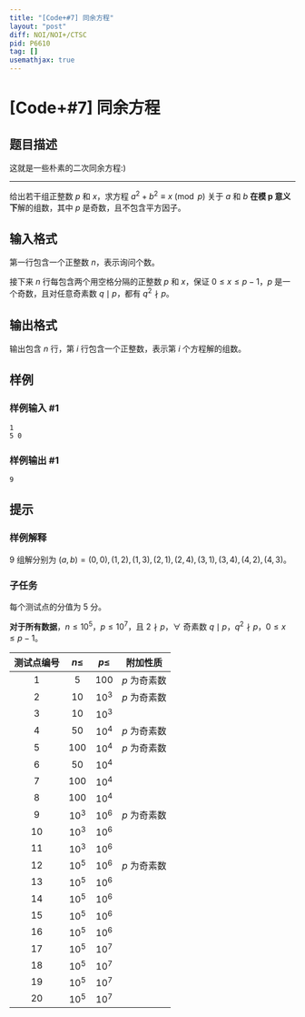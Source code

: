 ```yaml
---
title: "[Code+#7] 同余方程"
layout: "post"
diff: NOI/NOI+/CTSC
pid: P6610
tag: []
usemathjax: true
---
```


# [Code+#7] 同余方程
## 题目描述

这就是一些朴素的二次同余方程:)

------------------

给出若干组正整数 $p$ 和 $x$，求方程 $a^2+b^2\equiv x {\pmod p}$ 关于 $a$ 和 $b$ **在模 $\boldsymbol p$ 意义下**解的组数，其中 $p$ 是奇数，且不包含平方因子。
## 输入格式

第一行包含一个正整数 $n$，表示询问个数。

接下来 $n$ 行每包含两个用空格分隔的正整数 $p$ 和 $x$，保证 $0 \le x \le p - 1$，$p$ 是一个奇数，且对任意奇素数 $q\mid p$，都有 $q^2 \nmid p$。
## 输出格式

输出包含 $n$ 行，第 $i$ 行包含一个正整数，表示第 $i$ 个方程解的组数。
## 样例

### 样例输入 #1
```
1
5 0
```
### 样例输出 #1
```
9
```
## 提示

### 样例解释

$9$ 组解分别为 $(a,b) = (0,0),(1,2),(1,3),(2,1),(2,4),(3,1),(3,4),(4,2),(4,3)$。

### 子任务

每个测试点的分值为 $5$ 分。

**对于所有数据**，$n\le 10^5$，$p\le10^7$，且 $2\nmid p$，$\forall$ 奇素数 $q\mid p，q^2\nmid p$，$0\le x\le p-1$。

| 测试点编号 | $n\le$ | $p\le$ | 附加性质     |
| :--------: | :----: | :----: | :------------: |
|    $1$     |  $5$   | $100$  | $p$ 为奇素数 |
|    $2$     |  $10$  | $10^3$ | $p$ 为奇素数 |
|    $3$     |  $10$  | $10^3$ |              |
|    $4$     |  $50$  | $10^4$ | $p$ 为奇素数 |
|    $5$     | $100$  | $10^4$ | $p$ 为奇素数 |
|    $6$     |  $50$  | $10^4$ |              |
|    $7$     | $100$  | $10^4$ |              |
|    $8$     | $100$  | $10^4$ |              |
|    $9$     | $10^3$ | $10^6$ | $p$ 为奇素数 |
|    $10$    | $10^3$ | $10^6$ |              |
|    $11$    | $10^3$ | $10^6$ |              |
|    $12$    | $10^5$ | $10^6$ | $p$ 为奇素数 |
|    $13$    | $10^5$ | $10^6$ |              |
|    $14$    | $10^5$ | $10^6$ |              |
|    $15$    | $10^5$ | $10^6$ |              |
|    $16$    | $10^5$ | $10^6$ |              |
|    $17$    | $10^5$ | $10^7$ |              |
|    $18$    | $10^5$ | $10^7$ |              |
|    $19$    | $10^5$ | $10^7$ |              |
|    $20$    | $10^5$ | $10^7$ |              |
